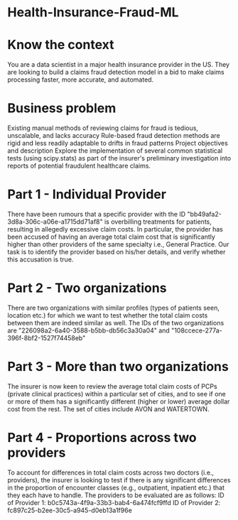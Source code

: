 # Health-Insurance-Fraud-ML

# Know the context
You are a data scientist in a major health insurance provider in the US. They are looking to build a claims fraud detection model in a bid to make claims processing faster, more accurate, and automated.

# Business problem
Existing manual methods of reviewing claims for fraud is tedious, unscalable, and lacks accuracy
Rule-based fraud detection methods are rigid and less readily adaptable to drifts in fraud patterns
Project objectives and description
Explore the implementation of several common statistical tests (using scipy.stats) as part of the insurer's preliminary investigation into reports of potential fraudulent healthcare claims.

# Part 1 - Individual Provider
There have been rumours that a specific provider with the ID "bb49afa2-3d8a-306c-a06e-a1715dd71af8" is overbilling treatments for patients, resulting in allegedly excessive claim costs. In particular, the provider has been accused of having an average total claim cost that is significantly higher than other providers of the same specialty i.e., General Practice.
Our task is to identify the provider based on his/her details, and verify whether this accusation is true.

# Part 2 - Two organizations
There are two organizations with similar profiles (types of patients seen, location etc.) for which we want to test whether the total claim costs between them are indeed similar as well. The IDs of the two organizations are "226098a2-6a40-3588-b5bb-db56c3a30a04" and "108ccece-277a-396f-8bf2-1527f74458eb"

# Part 3 - More than two organizations
The insurer is now keen to review the average total claim costs of PCPs (private clinical practices) within a particular set of cities, and to see if one or more of them has a significantly different (higher or lower) average dollar cost from the rest. The set of cities include AVON and WATERTOWN.

# Part 4 - Proportions across two providers
To account for differences in total claim costs across two doctors (i.e., providers), the insurer is looking to test if there is any significant differences in the proportion of encounter classes (e.g., outpatient, inpatient etc.) that they each have to handle.
The providers to be evaluated are as follows:
ID of Provider 1: b0c5743a-4f9a-33b3-bab4-6a474fcf9ffd
ID of Provider 2: fc897c25-b2ee-30c5-a945-d0eb13a1f96e
